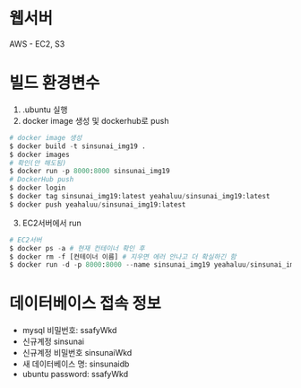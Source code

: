 # 웹서버

AWS - EC2, S3

# 빌드 환경변수

1. .ubuntu 실행
2. docker image 생성 및 dockerhub로 push

```python
# docker image 생성
$ docker build -t sinsunai_img19 .
$ docker images
# 확인(안 해도됨)
$ docker run -p 8000:8000 sinsunai_img19
# DockerHub push
$ docker login
$ docker tag sinsunai_img19:latest yeahaluu/sinsunai_img19:latest
$ docker push yeahaluu/sinsunai_img19:latest
```
3. EC2서버에서 run

```python
# EC2서버
$ docker ps -a # 현재 컨테이너 확인 후
$ docker rm -f [컨테이너 이름] # 지우면 에러 안나고 더 확실하긴 함
$ docker run -d -p 8000:8000 --name sinsunai_img19 yeahaluu/sinsunai_img19:latest
```

# 데이터베이스 접속 정보

- mysql 비밀번호: ssafyWkd
- 신규계정 sinsunai
- 신규계정 비밀번호 sinsunaiWkd
- 새 데이터베이스 명: sinsunaidb
- ubuntu password: ssafyWkd

